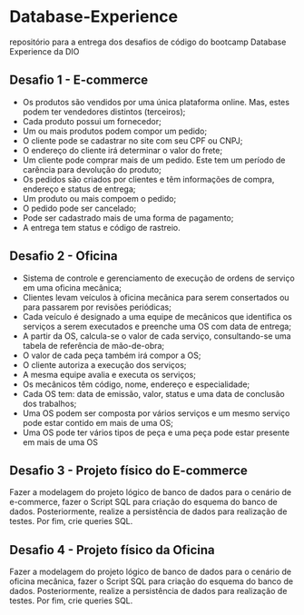 # Database-Experience
 repositório para a entrega dos desafios de código do bootcamp Database Experience da DIO
 
 ## Desafio 1 - E-commerce
  - Os produtos são vendidos por uma única plataforma online. Mas, estes podem ter vendedores distintos (terceiros);
  - Cada produto possui um fornecedor;
  - Um ou mais produtos podem compor um pedido;
  - O cliente pode se cadastrar no site com seu CPF ou CNPJ;
  - O endereço do cliente irá determinar o valor do frete;
  - Um cliente pode comprar mais de um pedido. Este tem um período de carência para devolução do produto;
  - Os pedidos são criados por clientes e têm informações de compra, endereço e status de entrega;
  - Um produto ou mais compoem o pedido;
  - O pedido pode ser cancelado;
  - Pode ser cadastrado mais de uma forma de pagamento;
  - A entrega tem status e código de rastreio.
 
## Desafio 2 - Oficina
 - Sistema de controle e gerenciamento de execução de ordens de serviço em uma oficina mecânica;
 - Clientes levam veículos à oficina mecânica para serem consertados ou para passarem por revisões periódicas;
 - Cada veículo é designado a uma equipe de mecânicos que identifica os serviços a serem executados e preenche uma OS com data de entrega;
 - A partir da OS, calcula-se o valor de cada serviço, consultando-se uma tabela de referência de mão-de-obra;
 - O valor de cada peça também irá compor a OS;
 - O cliente autoriza a execução dos serviços;
 - A mesma equipe avalia e executa os serviços;
 - Os mecânicos têm código, nome, endereço e especialidade;
 - Cada OS tem: data de emissão, valor, status e uma data de conclusão dos trabalhos;
 - Uma OS podem ser composta por vários serviços e um mesmo serviço pode estar contido em mais de uma OS;
 - Uma OS pode ter vários tipos de peça e uma peça pode estar presente em mais de uma OS

## Desafio 3 - Projeto físico do E-commerce
Fazer a modelagem do projeto lógico de banco de dados para o cenário de e-commerce, fazer o Script SQL para criação do esquema do banco de dados. Posteriormente, realize a persistência de dados para realização de testes. Por fim, crie queries SQL.

## Desafio 4 - Projeto físico da Oficina
Fazer a modelagem do projeto lógico de banco de dados para o cenário de oficina mecânica, fazer o Script SQL para criação do esquema do banco de dados. Posteriormente, realize a persistência de dados para realização de testes. Por fim, crie queries SQL.

